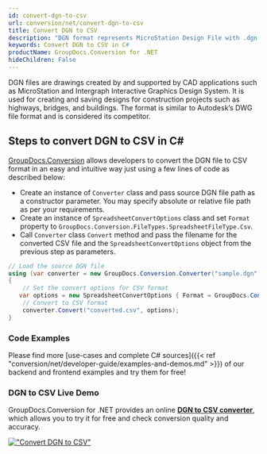 ```yaml
---
id: convert-dgn-to-csv
url: conversion/net/convert-dgn-to-csv
title: Convert DGN to CSV
description: "DGN format represents MicroStation Design File with .dgn extension. Learn how to convert DGN to CSV file programmatically in C# language using GroupDocs.Conversion for .NET library."
keywords: Convert DGN to CSV in C#
productName: GroupDocs.Conversion for .NET
hideChildren: False
---
```


DGN files are drawings created by and supported by CAD applications such as MicroStation and Intergraph Interactive Graphics Design System. It is used for creating and saving designs for construction projects such as highways, bridges, and buildings. The format is similar to Autodesk’s DWG file format and is considered its competitor.

## Steps to convert DGN to CSV in C#

[GroupDocs.Conversion](https://products.groupdocs.com/conversion/net) allows developers to convert the DGN file to CSV format in an easy and intuitive way just using a few lines of code as described below:

* Create an instance of `Converter` class and pass source DGN file path as a constructor parameter. You may specify absolute or relative file path as per your requirements. 
* Create an instance of `SpreadsheetConvertOptions` class and set `Format` property to `GroupDocs.Conversion.FileTypes.SpreadsheetFileType.Csv`.
* Call `Converter` class `Convert` method and pass the filename for the converted CSV file and the `SpreadsheetConvertOptions` object from the previous step as parameters.

```csharp
// Load the source DGN file
using (var converter = new GroupDocs.Conversion.Converter("sample.dgn"))
{
    // Set the convert options for CSV format
   var options = new SpreadsheetConvertOptions { Format = GroupDocs.Conversion.FileTypes.SpreadsheetFileType.Csv };
    // Convert to CSV format
    converter.Convert("converted.csv", options);
}
```

### Code Examples

Please find more [use-cases and complete C# sources]({{< ref "conversion/net/developer-guide/examples-and-demos.md" >}}) of our backend and frontend examples and try them for free!

### DGN to CSV Live Demo

GroupDocs.Conversion for .NET provides an online [**DGN to CSV converter**](https://products.groupdocs.app/conversion/dgn-to-csv), which allows you to try it for free and check conversion quality and accuracy.

[!["Convert DGN to CSV"](conversion/net/images/convert-to-csv/convert-dgn-to-csv.png)](https://products.groupdocs.app/conversion/dgn-to-csv)